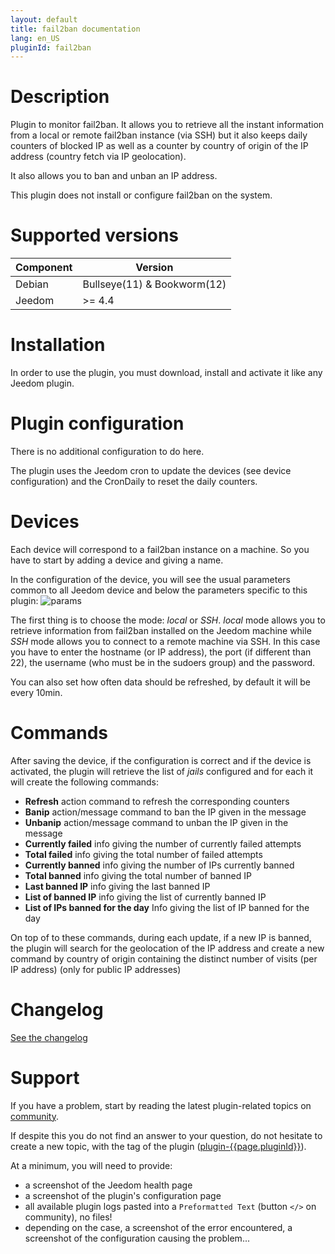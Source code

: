 ```yaml
---
layout: default
title: fail2ban documentation 
lang: en_US
pluginId: fail2ban
---
```


# Description

Plugin to monitor fail2ban. It allows you to retrieve all the instant information from a local or remote fail2ban instance (via SSH) but it also keeps daily counters of blocked IP as well as a counter by country of origin of the IP address (country fetch via IP geolocation).

It also allows you to ban and unban an IP address.

This plugin does not install or configure fail2ban on the system.

# Supported versions

| Component | Version                     |
|-----------|-----------------------------|
| Debian    | Bullseye(11) & Bookworm(12) |
| Jeedom    | >= 4.4                      |

# Installation

In order to use the plugin, you must download, install and activate it like any Jeedom plugin.

# Plugin configuration

There is no additional configuration to do here.

The plugin uses the Jeedom cron to update the devices (see device configuration) and the CronDaily to reset the daily counters.

# Devices

Each device will correspond to a fail2ban instance on a machine. So you have to start by adding a device and giving a name.

In the configuration of the device, you will see the usual parameters common to all Jeedom device and below the parameters specific to this plugin:
![params](../images/params.png)

The first thing is to choose the mode: *local* or *SSH*. *local* mode allows you to retrieve information from fail2ban installed on the Jeedom machine while *SSH* mode allows you to connect to a remote machine via SSH. In this case you have to enter the hostname (or IP address), the port (if different than 22), the username (who must be in the sudoers group) and the password.

You can also set how often data should be refreshed, by default it will be every 10min.

# Commands

After saving the device, if the configuration is correct and if the device is activated, the plugin will retrieve the list of *jails* configured and for each it will create the following commands:

- **Refresh** action command to refresh the corresponding counters
- **Banip** action/message command to ban the IP given in the message
- **Unbanip** action/message command to unban the IP given in the message
- **Currently failed** info giving the number of currently failed attempts
- **Total failed** info giving the total number of failed attempts
- **Currently banned** info giving the number of IPs currently banned
- **Total banned** info giving the total number of banned IP
- **Last banned IP** info giving the last banned IP
- **List of banned IP** info giving the list of currently banned IP
- **List of IPs banned for the day** Info giving the list of IP banned for the day

On top of to these commands, during each update, if a new IP is banned, the plugin will search for the geolocation of the IP address and create a new command by country of origin containing the distinct number of visits (per IP address) (only for public IP addresses)

# Changelog

[See the changelog](./changelog)

# Support

If you have a problem, start by reading the latest plugin-related topics on [community]({{site.forum}}/tag/plugin-{{page.pluginId}}).

If despite this you do not find an answer to your question, do not hesitate to create a new topic, with the tag of the plugin ([plugin-{{page.pluginId}}]({{site.forum}}/tag/plugin-{{page.pluginId}})).

At a minimum, you will need to provide:

- a screenshot of the Jeedom health page
- a screenshot of the plugin's configuration page
- all available plugin logs pasted into a `Preformatted Text` (button `</>` on community), no files!
- depending on the case, a screenshot of the error encountered, a screenshot of the configuration causing the problem...
